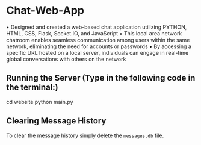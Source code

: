 # Chat-Web-App

• Designed and created a web-based chat application utilizing PYTHON, HTML, CSS, Flask, Socket.IO, and JavaScript
• This local area network chatroom enables seamless communication among users within the same network,
eliminating the need for accounts or passwords
• By accessing a specific URL hosted on a local server, individuals can engage in real-time global conversations with
others on the network

## Running the Server (Type in the following code in the terminal:)

cd website
python main.py

## Clearing Message History

To clear the message history simply delete the `messages.db` file.
